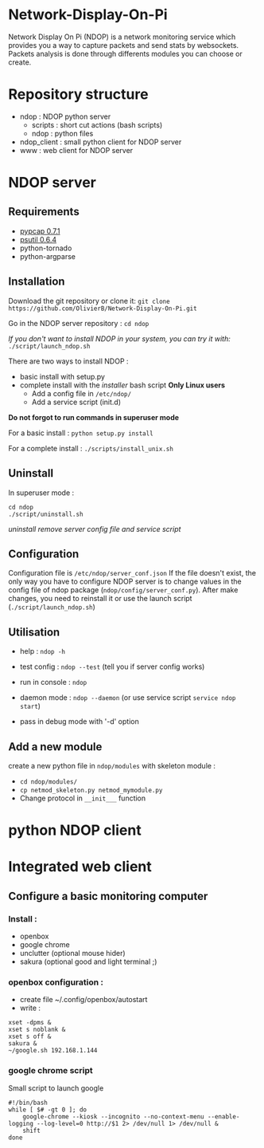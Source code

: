 Network-Display-On-Pi
=====================

Network Display On Pi (NDOP) is a network monitoring service which provides you a way to capture packets and send stats by websockets. Packets analysis is done through differents modules you can choose or create.

# Repository structure

* ndop : NDOP python server
	* scripts : short cut actions (bash scripts)
	* ndop : python files
* ndop_client : small python client for NDOP server
* www : web client for NDOP server


# NDOP server

## Requirements

* [pypcap 0.7.1](http://sourceforge.net/projects/pylibpcap/)
* [psutil 0.6.4](https://code.google.com/p/psutil/)
* python-tornado
* python-argparse


## Installation

Download the git repository or clone it:
```git clone https://github.com/OlivierB/Network-Display-On-Pi.git```

Go in the NDOP server repository :
```cd ndop```


*If you don't want to install NDOP in your system, you can try it with:*
```./script/launch_ndop.sh```

There are two ways to install NDOP :
* basic install with setup.py
* complete install with the *installer* bash script **Only Linux users**
	* Add a config file in ```/etc/ndop/```
	* Add a service script (init.d)

**Do not forgot to run commands in superuser mode**

For a basic install :
```python setup.py install```

For a complete install :
```./scripts/install_unix.sh```


## Uninstall

In superuser mode :
```
cd ndop
./script/uninstall.sh
```

*uninstall remove server config file and service script*

## Configuration

Configuration file is ```/etc/ndop/server_conf.json```
If the file doesn't exist, the only way you have to configure NDOP server is to change values in the config file of ndop package (```ndop/config/server_conf.py```). After make changes, you need to reinstall it or use the launch script (```./script/launch_ndop.sh```)


## Utilisation
* help : ```ndop -h```

* test config : ```ndop --test``` (tell you if server config works)
* run in console : ```ndop```
* daemon mode : ```ndop --daemon``` (or use service script ```service ndop start```)
* pass in debug mode with '-d' option


## Add a new module
create a new python file in ```ndop/modules``` with skeleton module :
* ```cd ndop/modules/```
* ```cp netmod_skeleton.py netmod_mymodule.py```
* Change protocol in ```__init___``` function



# python NDOP client


# Integrated web client
## Configure a basic monitoring computer

### Install :
- openbox
- google chrome
- unclutter (optional mouse hider)
- sakura (optional good and light terminal ;)

### openbox configuration :
* create file ~/.config/openbox/autostart
* write :
```
xset -dpms &
xset s noblank &
xset s off &
sakura &
~/google.sh 192.168.1.144 
```

### google chrome script
Small script to launch google
```
#!/bin/bash
while [ $# -gt 0 ]; do
	google-chrome --kiosk --incognito --no-context-menu --enable-logging --log-level=0 http://$1 2> /dev/null 1> /dev/null &
	shift
done
```
